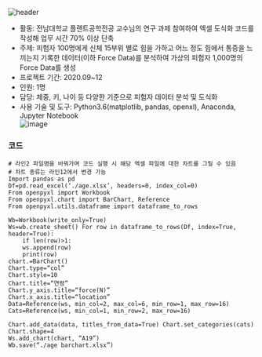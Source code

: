 ![header](https://capsule-render.vercel.app/api?type=venom&color=auto&height=200&section=header&text=Force%20Data&fontSize=40&)</br>
* 활동: 전남대학교 플랜트공학전공 교수님의 연구 과제 참여하여 엑셀 도식화 코드를 작성해 업무 시간 70% 이상 단축</br>
* 주제: 피험자 100명에게 신체 15부위 별로 힘을 가하고 어느 정도 힘에서 통증을 느끼는지 기록한 데이터(이하 Force Data)를 분석하여 가상의 피험자 1,000명의 Force Data를 생성</br>
* 프로젝트 기간: 2020.09~12</br>
* 인원: 1명</br>
* 담당: 체중, 키, 나이 등 다양한 기준으로 피험자 데이터 분석 및 도식화</br>
* 사용 기술 및 도구:  Python3.6(matplotlib, pandas, openxl), Anaconda, Jupyter Notebook</br>
![image](https://github.com/mkmkkim/Force_Data/assets/74914390/c4d495bc-9310-404b-a130-29e328cf41a5)</br>
### 코드</br>
```
# 라인2 파일명을 바꿔가며 코드 실행 시 해당 엑셀 파일에 대한 차트를 그릴 수 있음
# 차트 종류는 라인12에서 변경 가능
Import pandas as pd 
Df=pd.read_excel(‘./age.xlsx’, headers=0, index_col=0)
From openpyxl import Workbook
From openpyxl.chart import BarChart, Reference
From openpyxl.utils.dataframe import dataframe_to_rows

Wb=Workbook(write_only=True)
Ws=wb.create_sheet() For row in dataframe_to_rows(Df, index=True, header=True):
	if len(row)>1:
	ws.append(row)
	print(row)
chart.=BarChart()	
Chart.type=“col”	
Chart.style=10	
Chart.title=“연령”	
Chart.y_axis.title=“force(N)”
Chart.x_axis.title=“location”
Data=Reference(ws, min_col=2, max_col=6, min_row=1, max_row=16)
Cats=Reference(ws, min_col=1, min_row=2, max_row=16)

Chart.add_data(data, titles_from_data=True) Chart.set_categories(cats)
Chart.shape=4 
Ws.add_chart(chart, “A19”)
Wb.save(“./age barchart.xlsx”)
```
